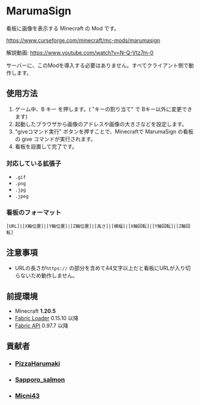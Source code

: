 # MarumaSign

看板に画像を表示する Minecraft の Mod です。

https://www.curseforge.com/minecraft/mc-mods/marumasign

解説動画:
<https://www.youtube.com/watch?v=N-Q-Vtz7m-0>

サーバーに、このModを導入する必要はありません。すべてクライアント側で動作します。

## 使用方法

1. ゲーム中、B キー を押します。( "キーの割り当て" で Bキー以外に変更できます)
2. 起動したブラウザから画像のアドレスや画像の大きさなどを設定します。
3. "giveコマンド実行" ボタンを押すことで、Minecraftで MarumaSign の看板の give コマンドが実行されます。
4. 看板を設置して完了です。

### 対応している拡張子

- `.gif`
- `.png`
- `.jpg`
- `.jpeg`

### 看板のフォーマット

`[URL]|[X軸位置]|[Y軸位置]|[Z軸位置]|[高さ]|[横幅]|[X軸回転]|[Y軸回転]|[Z軸回転]`

## 注意事項

- URLの長さが`https://` の部分を含めて44文字以上だと看板にURLが入り切らないため動作しません。

## 前提環境

- Minecraft **1.20.5**
- [Fabric Loader](https://fabricmc.net/use/installer/) 0.15.10 以降
- [Fabric API](https://www.curseforge.com/minecraft/mc-mods/fabric-api) 0.97.7 以降

## 貢献者

- ### [PizzaHarumaki](https://github.com/fhrk-78)

- ### [Sapporo_salmon](https://github.com/punipuni-3730)

- ### [Micni43](https://github.com/Micni43)

